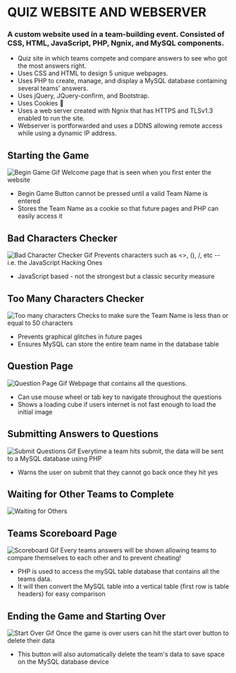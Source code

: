 # QUIZ WEBSITE AND WEBSERVER

### A custom website used in a team-building event. Consisted of CSS, HTML, JavaScript, PHP, Ngnix, and MySQL components.
-	Quiz site in which teams compete and compare answers to see who got the most answers right.
-	Uses CSS and HTML to design 5 unique webpages.
-	Uses PHP to create, manage, and display a MySQL database containing several teams' answers.
-	Uses jQuery, JQuery-confirm, and Bootstrap.
- Uses Cookies :cookie:
-	Uses a web server created with Ngnix that has HTTPS and TLSv1.3 enabled to run the site.
- Webserver is portforwarded and uses a DDNS allowing remote access while using a dynamic IP address.
 
## Starting the Game
![Begin Game Gif](https://github.com/The0z/QuizWebServer/blob/main/gifs/BeginGame.gif "Begin Game!")
Welcome page that is seen when you first enter the website
- Begin Game Button cannot be pressed until a valid Team Name is entered
- Stores the Team Name as a cookie so that future pages and PHP can easily access it

## Bad Characters Checker
![Bad Character Checker Gif](https://github.com/The0z/QuizWebServer/blob/main/gifs/SpecialCharactersChecker.gif "Bad Characters Checker")
Prevents characters such as <>, (), /, etc -- i.e. the JavaScript Hacking Ones
- JavaScript based - not the strongest but a classic security measure

## Too Many Characters Checker
![Too many characters](https://github.com/The0z/QuizWebServer/blob/main/gifs/CharacterLimit.gif "Too Many Characters")
Checks to make sure the Team Name is less than or equal to 50 characters
- Prevents graphical glitches in future pages
- Ensures MySQL can store the entire team name in the database table

## Question Page
![Question Page Gif](https://github.com/The0z/QuizWebServer/blob/main/gifs/QuestionPage.gif "Question Page Gif")
Webpage that contains all the questions.
- Can use mouse wheel or tab key to navigate throughout the questions
- Shows a loading cube if users internet is not fast enough to load the initial image

## Submitting Answers to Questions
![Submit Questions Gif](https://github.com/The0z/QuizWebServer/blob/main/gifs/SubmitQuestions.gif "Submit Answers")
Everytime a team hits submit, the data will be sent to a MySQL database using PHP
- Warns the user on submit that they cannot go back once they hit yes

## Waiting for Other Teams to Complete
![Waiting for Others](https://github.com/The0z/QuizWebServer/blob/main/gifs/WaitingForTeamsPage.gif "Waiting For Others")

## Teams Scoreboard Page 
![Scoreboard Gif](https://github.com/The0z/QuizWebServer/blob/main/gifs/Scoreboard.gif "Scoreboard Page")
Every teams answers will be shown allowing teams to compare themselves to each other and to prevent cheating!
- PHP is used to access the mySQL table database that contains all the teams data. 
- It will then convert the MySQL table into a vertical table (first row is table headers) for easy comparison

## Ending the Game and Starting Over
![Start Over Gif](https://github.com/The0z/QuizWebServer/blob/main/gifs/ResettingGame.gif "Resetting Game")
Once the game is over users can hit the start over button to delete their data
- This button will also automatically delete the team's data to save space on the MySQL database device
